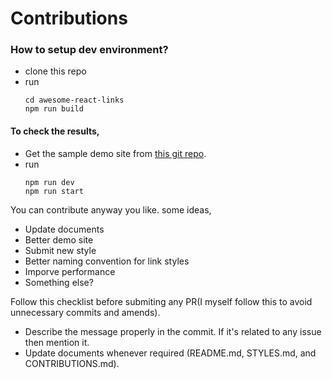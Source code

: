 # Contributions

### How to setup dev environment?

- clone this repo
- run
  ```
  cd awesome-react-links
  npm run build
  ```

#### To check the results,

- Get the sample demo site from [this git repo](https://github.com/drex44/demo-site-awesome-react-links).
- run
  ```
  npm run dev
  npm run start
  ```

You can contribute anyway you like. some ideas,

- Update documents
- Better demo site
- Submit new style
- Better naming convention for link styles
- Imporve performance
- Something else?

Follow this checklist before submiting any PR(I myself follow this to avoid unnecessary commits and amends).

- Describe the message properly in the commit. If it's related to any issue then mention it.
- Update documents whenever required (README.md, STYLES.md, and CONTRIBUTIONS.md).
